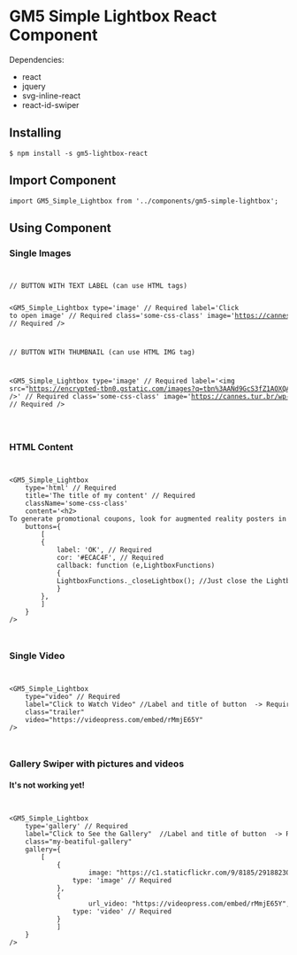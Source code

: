 # GM5 Simple Lightbox React Component

Dependencies:
<ul>
  <li>react</li>
  <li>jquery</li>
  <li>svg-inline-react</li>
  <li>react-id-swiper</li>
</ul>

<h2>Installing</h2>
<code>$ npm install -s gm5-lightbox-react</code>
<h2>Import Component</h2>
<code>import GM5_Simple_Lightbox from '../components/gm5-simple-lightbox';</code>
<h2>Using Component</h2>
<h3>Single Images</h3>
<code>
<pre>
// BUTTON WITH TEXT LABEL (can use HTML tags)

&lt;GM5_Simple_Lightbox
	type='image' // Required
	label='<span>Click to open image</span>' // Required
	class='some-css-class'
	image='https://cannes.tur.br/wp-content/uploads/2017/05/rio-de-janeiro-wallpaper-high-resolution-hd-background-hd-screensavers-....jpg' // Required
/&#62;

// BUTTON WITH THUMBNAIL (can use HTML IMG tag)

&lt;GM5_Simple_Lightbox
	type='image' // Required
	label='&lt;img src="https://encrypted-tbn0.gstatic.com/images?q=tbn%3AANd9GcS3fZ1AOXQACkBNmAdUFlNgDf8FT9P8irq8ykWqS_Bpw8RFCZd9" /&#62;' // Required
	class='some-css-class'
	image='https://cannes.tur.br/wp-content/uploads/2017/05/rio-de-janeiro-wallpaper-high-resolution-hd-background-hd-screensavers-....jpg' // Required
/&#62;
</pre>
</code>
<h3>HTML Content</h3>
<code>
<pre>
&lt;GM5_Simple_Lightbox
	type='html' // Required
	title='The title of my content' // Required
	className='some-css-class'
	content='&lt;h2&#62;
To generate promotional coupons, look for augmented reality posters in the windows of the stores participating in the promotion.&lt;/h2&#62;' // Required
	buttons={
	    [
		{
		    label: 'OK', // Required
		    cor: '#ECAC4F', // Required
		    callback: function (e,LightboxFunctions)
		    {
			LightboxFunctions._closeLightbox(); //Just close the Lightbox.
		    }
		},
	    ]
	}
/&#62;
</pre>
</code>
<h3>Single Video</h3>
<code>
<pre>
&lt;GM5_Simple_Lightbox
	type="video" // Required
	label="Click to Watch Video" //Label and title of button <a> -> Required
	class="trailer" 
	video="https://videopress.com/embed/rMmjE65Y"
/&#62;
</pre>
</code>
<h3>Gallery Swiper with pictures and videos</h3>
<h4><strong>It's not working yet!</strong></h4>
<code>
<pre>
&lt;GM5_Simple_Lightbox
	type='gallery' // Required
	label="Click to See the Gallery"  //Label and title of button <a> -> Required
	class="my-beatiful-gallery"
	gallery={
		[
			{
		    		image: "https://c1.staticflickr.com/9/8185/29188230410_76cc92e97c_b.jpg",
				type: 'image' // Required
			},
			{
		    		url_video: "https://videopress.com/embed/rMmjE65Y",
		   		type: 'video' // Required
			}
	    	]
	}
/&#62;
</pre>
</code>
